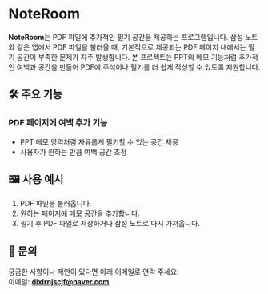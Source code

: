 # **NoteRoom**

**NoteRoom**는 PDF 파일에 추가적인 필기 공간을 제공하는 프로그램입니다. 삼성 노트와 같은 앱에서 PDF 파일을 불러올 때, 기본적으로 제공되는 PDF 페이지
내에서는 필기 공간이 부족한 문제가 자주 발생합니다. 본 프로젝트는 PPT의 메모 기능처럼 추가적인 여백과 공간을 만들어 PDF에 주석이나 필기를 더 쉽게 작성할 수 있도록
지원합니다.

## 🛠 주요 기능

### PDF 페이지에 여백 추가 기능

- PPT 메모 영역처럼 자유롭게 필기할 수 있는 공간 제공
- 사용자가 원하는 만큼 여백 공간 조정

## 🖼️ 사용 예시

1. PDF 파일을 불러옵니다.
2. 원하는 페이지에 메모 공간을 추가합니다.
3. 필기 후 PDF 파일로 저장하거나 삼성 노트로 다시 가져옵니다.

## 📧 문의

궁금한 사항이나 제안이 있다면 아래 이메일로 연락 주세요:  
이메일: **dlxlrnjscjf@naver.com**
